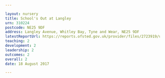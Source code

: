 ```yaml
---

layout: nursery
title: School's Out at Langley
urn: 310224
postcode: NE25 9DF
address: Langley Avenue, Whitley Bay, Tyne and Wear, NE25 9DF
latestReportUrl: https://reports.ofsted.gov.uk/provider/files/2723919/urn/310224.pdf
teaching: 2
development: 2
leadership: 2
outcomes: 2
overall: 2
date: 18 August 2017

---
```


